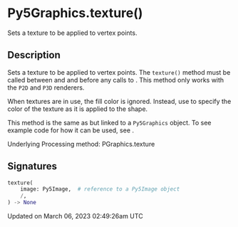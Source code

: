 # Py5Graphics.texture()

Sets a texture to be applied to vertex points.

## Description

Sets a texture to be applied to vertex points. The `texture()` method must be called between [](py5graphics_begin_shape) and [](py5graphics_end_shape) and before any calls to [](py5graphics_vertex). This method only works with the `P2D` and `P3D` renderers.

When textures are in use, the fill color is ignored. Instead, use [](py5graphics_tint) to specify the color of the texture as it is applied to the shape.

This method is the same as [](sketch_texture) but linked to a `Py5Graphics` object. To see example code for how it can be used, see [](sketch_texture).

Underlying Processing method: PGraphics.texture

## Signatures

```python
texture(
    image: Py5Image,  # reference to a Py5Image object
    /,
) -> None
```

Updated on March 06, 2023 02:49:26am UTC
